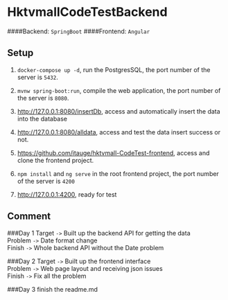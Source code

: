# HktvmallCodeTestBackend
####Backend: `SpringBoot`
####Frontend: `Angular`

## Setup

1. `docker-compose up -d`, run the PostgresSQL, the port number of the server is `5432`.

2. `mvnw spring-boot:run`, compile the web application, the port number of the server is `8080`.

3. http://127.0.0.1:8080/insertDb, access and automatically insert the data into the database

4. http://127.0.0.1:8080/alldata, access and test the data insert success or not.

5. https://github.com/itauge/hktvmall-CodeTest-frontend, access and clone the frontend project.

6. `npm install` and `ng serve` in the root frontend project, the port number of the server is `4200`

7. http://127.0.0.1:4200, ready for test

## Comment

###Day 1
Target  `->` Built up the backend API for getting the data\
Problem `->` Date format change\
Finish  `->` Whole backend API without the Date problem

###Day 2
Target `->` Built up the frontend interface\
Problem `->` Web page layout and receiving json issues\
Finish `->` Fix all the problem

###Day 3
finish the readme.md